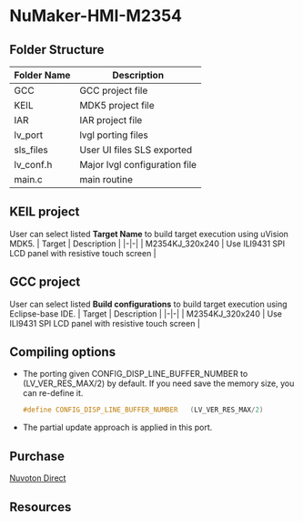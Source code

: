 # **NuMaker-HMI-M2354**

## **Folder Structure**

| Folder Name | Description |
|-|-|
| GCC | GCC project file |
| KEIL | MDK5 project file |
| IAR | IAR project file |
| lv_port | lvgl porting files |
| sls_files | User UI files SLS exported |
| lv_conf.h | Major lvgl configuration file |
| main.c | main routine |

## **KEIL project**

User can select listed **Target Name** to build target execution using uVision MDK5.
| Target | Description |
|-|-|
| M2354KJ_320x240 | Use ILI9431 SPI LCD panel with resistive touch screen |

## **GCC project**

User can select listed **Build configurations** to build target execution using Eclipse-base IDE.
| Target | Description |
|-|-|
| M2354KJ_320x240 | Use ILI9431 SPI LCD panel with resistive touch screen |

## **Compiling options**

- The porting given CONFIG_DISP_LINE_BUFFER_NUMBER to (LV_VER_RES_MAX/2) by default. If you need save the memory size, you can re-define it.

  ```c
  #define CONFIG_DISP_LINE_BUFFER_NUMBER   (LV_VER_RES_MAX/2)
  ```

- The partial update approach is applied in this port.

## **Purchase**

[Nuvoton Direct](https://direct.nuvoton.com/tw/numaker-hmi-m2354)

## **Resources**
